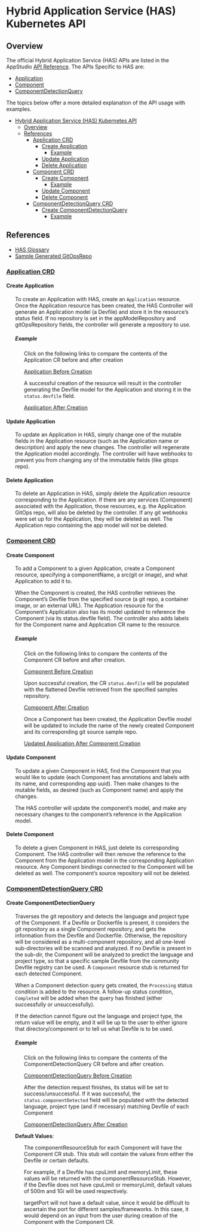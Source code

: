 # Hybrid Application Service (HAS) Kubernetes API

## Overview

The official Hybrid Application Service (HAS) APIs are listed in the AppStudio [API Reference](https://redhat-appstudio.github.io/architecture/ref/application-environment-api.html#application).  The APIs Specific to HAS are:

* [Application](https://redhat-appstudio.github.io/architecture/ref/application-environment-api.html#application)
* [Component](https://redhat-appstudio.github.io/architecture/ref/application-environment-api.html#component)
* [ComponentDetectionQuery](https://redhat-appstudio.github.io/architecture/ref/application-environment-api.html#componentdetectionquery)

The topics below offer a more detailed explanation of the API usage with examples.

- [Hybrid Application Service (HAS) Kubernetes API](#hybrid-application-service-has-kubernetes-api)
  - [Overview](#overview)
  - [References](#references)
    - [Application CRD](#application-crd)
      - [Create Application](#create-application)
        - [Example](#example)
      - [Update Application](#update-application)
      - [Delete Application](#delete-application)
    - [Component CRD](#component-crd)
      - [Create Component](#create-component)
        - [Example](#example-1)
      - [Update Component](#update-component)
      - [Delete Component](#delete-component)
    - [ComponentDetectionQuery CRD](#componentdetectionquery-crd)
      - [Create ComponentDetectionQuery](#create-componentdetectionquery)
        - [Example](#example-2)


## References

* [HAS Glossary](has-glossary.md)
* [Sample Generated GitOpsRepo](https://github.com/jgwest/gitops-repository-template)


### [Application CRD](hybrid-application-service-crds.md#application)

#### Create Application
<ul>

To create an Application with HAS, create an `Application` resource. Once the Application resource has been created, the HAS Controller will generate an Application model (a Devfile) and store it in the resource’s status field.
If no repository is set in the appModelRepository and gitOpsRepository fields, the controller will generate a repository to use.

</ul>

<ul>

##### Example
<ul>

Click on the following links to compare the contents of the Application CR before and after creation

[Application Before Creation](https://github.com/yangcao77/has-kube-samples/blob/master/001-create-application/input-hasApplication.yaml)

A successful creation of the resource will result in the controller generating the Devfile model for the Application and storing it in the `status.devfile` field.

[Application After Creation](https://github.com/yangcao77/has-kube-samples/blob/master/001-create-application/output-hasApplication.yaml#L74C13-L83)

</ul>
</ul>



#### Update Application
<ul>

To update an Application in HAS, simply change one of the mutable fields in the Application resource (such as the Application name or description) and apply the new changes. The controller will regenerate the Application model accordingly. The controller will have webhooks to prevent you from changing any of the immutable fields (like gitops repo).

</ul>


#### Delete Application
<ul>

To delete an Application in HAS, simply delete the Application resource corresponding to the Application. If there are any services (Component) associated with the Application, those resources, e.g. the Application GitOps repo, will also be deleted by the controller. If any git webhooks were set up for the Application, they will be deleted as well. The Application repo containing the app model will not be deleted.

</ul>

### [Component CRD](hybrid-application-service-crds.md#component)

#### Create Component
<ul>

To add a Component to a given Application, create a Component resource, specifying a componentName, a src(git or image), and what Application to add it to.

When the Component is created, the HAS controller retrieves the Component’s Devfile from the specified source (a git repo, a container image, or an external URL). The Application resource for the Component’s Application also has its model updated to reference the Component (via its status.devfile field). The controller also adds labels for the Component name and Application CR name to the resource.

</ul>

<ul>

##### Example
<ul>

Click on the following links to compare the contents of the Component CR before and after creation.

[Component Before Creation](https://github.com/yangcao77/has-kube-samples/blob/master/003-add-component-from-sample/input-hasComponent.yaml)

Upon successful creation, the CR `status.devfile` will be populated with the flattened Devfile retrieved from the specified samples repository.

[Component After Creation](https://github.com/yangcao77/has-kube-samples/blob/master/003-add-component-from-sample/output-hasComponent.yaml#L125-L222)

Once a Component has been created, the Application Devfile model will be updated to include the name of the newly created Component and its corresponding git source sample repo.

[Updated Application After Component Creation](https://github.com/yangcao77/has-kube-samples/blob/master/003-add-component-from-sample/output-hasApplication.yaml#L83-L87)

</ul>
</ul>

#### Update Component
<ul>

To update a given Component in HAS, find the Component that you would like to update (each Component has annotations and labels with its name, and corresponding app uuid). Then make changes to the mutable fields, as desired (such as Component name) and apply the changes.

The HAS controller will update the component’s model, and make any necessary changes to the component’s reference in the Application model.

</ul>

#### Delete Component
<ul>

To delete a given Component in HAS, just delete its corresponding Component. The HAS controller will then remove the reference to the Component from the Application model in the corresponding Application resource. Any Component bindings connected to the Component will be deleted as well. The component’s source repository will not be deleted.

</ul>

### [ComponentDetectionQuery CRD](hybrid-application-service-crds.md#componentdetectionquery)

#### Create ComponentDetectionQuery
<ul>

Traverses the git repository and detects the language and project type of the Component. If a Devfile or Dockerfile is present, it considers the git repository as a single Component repository, and gets the information from the Devfile and Dockerfile. Otherwise, the repository will be considered as a multi-component repository, and all one-level sub-directories will be scanned and analyzed. If no Devfile is present in the sub-dir, the Component will be analyzed to predict the language and project type, so that a specific sample Devfile from the community Devfile registry can be used. A `Component` resource stub is returned for each detected Component.

When a Component detection query gets created, the `Processing` status condition is added to the resource. A follow-up status condition, `Completed` will be added when the query has finished (either successfully or unsuccessfully).

If the detection cannot figure out the language and project type, the return value will be empty, and it will be up to the user to either ignore that directory/component or to tell us what Devfile is to be used.

</ul>

<ul>

##### Example
<ul>

Click on the following links to compare the contents of the ComponentDetectionQuery CR before and after creation.

[ComponentDetectionQuery Before Creation](https://github.com/yangcao77/has-kube-samples/blob/master/004-detect-service/input-serviceDetectionQuery.yaml)

After the detection request finishes, its status will be set to success/unsuccessful. If it was successful, the `status.componentDetected` field will be populated with the detected language, project type (and if necessary) matching Devfile of each Component

[ComponentDetectionQuery After Creation](https://github.com/yangcao77/has-kube-samples/blob/master/004-detect-service/output-serviceDetectionQuery.yaml#L100-L143)

</ul>


**Default Values**:
<ul>

The componentResourceStub for each Component will have the Component CR stub. This stub will contain the values from either the Devfile or certain defaults.

For example, if a Devfile has cpuLimit and memoryLimit, these values will be returned with the componentResourceStub. However, if the Devfile does not have cpuLimit or memoryLimit, default values of 500m and 1Gi will be used respectively.

targetPort will not have a default value, since it would be difficult to ascertain the port for different samples/frameworks. In this case, it would depend on an input from the user during creation of the Component with the Component CR.

</ul>
</ul>



